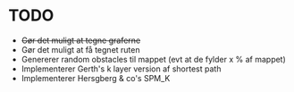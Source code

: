 TODO
====
* ~~Gør det muligt at tegne graferne~~
* Gør det muligt at få tegnet ruten
* Genererer random obstacles til mappet (evt at de fylder x % af mappet)
* Implementerer Gerth's k layer version af shortest path
* Implementerer Hersgberg & co's SPM_K
